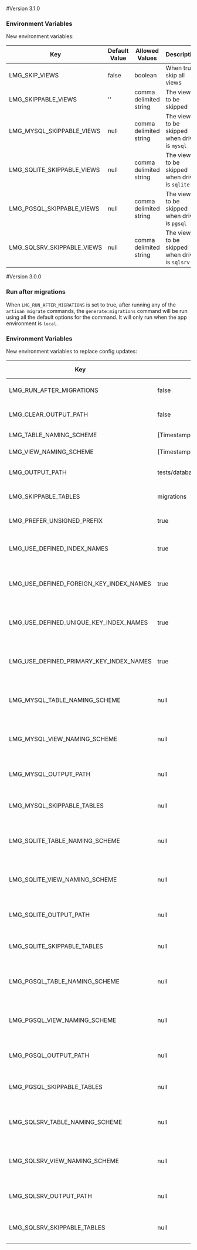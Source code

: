 #Version 3.1.0
### Environment Variables
New environment variables:

| Key | Default Value | Allowed Values | Description |
| --- | ------------- | -------------- | ----------- |
| LMG_SKIP_VIEWS | false | boolean | When true, skip all views |
| LMG_SKIPPABLE_VIEWS | '' | comma delimited string | The views to be skipped |
| LMG_MYSQL_SKIPPABLE_VIEWS | null | comma delimited string | The views to be skipped when driver is `mysql` |
| LMG_SQLITE_SKIPPABLE_VIEWS | null | comma delimited string | The views to be skipped when driver is `sqlite` |
| LMG_PGSQL_SKIPPABLE_VIEWS | null | comma delimited string | The views to be skipped when driver is `pgsql` |
| LMG_SQLSRV_SKIPPABLE_VIEWS | null | comma delimited string | The views to be skipped when driver is `sqlsrv` |

#Version 3.0.0

### Run after migrations
When `LMG_RUN_AFTER_MIGRATIONS` is set to true, after running any of the `artisan migrate` commands, the `generate:migrations` command will be run using all the default options for the command. It will only run when the app environment is `local`.

### Environment Variables
New environment variables to replace config updates:

| Key | Default Value | Allowed Values | Description |
| --- | ------------- | -------------- | ----------- |
| LMG_RUN_AFTER_MIGRATIONS | false | boolean | Whether or not the migration generator should run after migrations have completed. |
| LMG_CLEAR_OUTPUT_PATH | false | boolean | Whether or not to clear out the output path before creating new files |
| LMG_TABLE_NAMING_SCHEME | [Timestamp]_create_[TableName]_table.php | string | The string to be used to name table migration files |
| LMG_VIEW_NAMING_SCHEME | [Timestamp]_create_[ViewName]_view.php | string | The string to be used to name view migration files |
| LMG_OUTPUT_PATH | tests/database/migrations | string | The path (relative to the root of your project) to where the files will be output to |
| LMG_SKIPPABLE_TABLES | migrations | comma delimited string | The tables to be skipped |
| LMG_PREFER_UNSIGNED_PREFIX | true | boolean | When true, uses `unsigned` variant methods instead of the `->unsigned()` modifier. |
| LMG_USE_DEFINED_INDEX_NAMES | true | boolean | When true, uses index names defined by the database as the name parameter for index methods |
| LMG_USE_DEFINED_FOREIGN_KEY_INDEX_NAMES | true | boolean | When true, uses foreign key index names defined by the database as the name parameter for foreign key methods |
| LMG_USE_DEFINED_UNIQUE_KEY_INDEX_NAMES | true | boolean | When true, uses unique key index names defined by the database as the name parameter for the `unique` methods |
| LMG_USE_DEFINED_PRIMARY_KEY_INDEX_NAMES | true | boolean | When true, uses primary key index name defined by the database as the name parameter for the `primary` method |
| LMG_MYSQL_TABLE_NAMING_SCHEME | null | ?boolean | When not null, this setting will override LMG_TABLE_NAMING_SCHEME when the database driver is `mysql`. |
| LMG_MYSQL_VIEW_NAMING_SCHEME | null | ?boolean | When not null, this setting will override LMG_VIEW_NAMING_SCHEME when the database driver is `mysql`. |
| LMG_MYSQL_OUTPUT_PATH | null | ?boolean | When not null, this setting will override LMG_OUTPUT_PATH when the database driver is `mysql`. |
| LMG_MYSQL_SKIPPABLE_TABLES | null | ?boolean | When not null, this setting will override LMG_SKIPPABLE_TABLES when the database driver is `mysql`. |
| LMG_SQLITE_TABLE_NAMING_SCHEME | null | ?boolean | When not null, this setting will override LMG_TABLE_NAMING_SCHEME when the database driver is `sqlite`. |
| LMG_SQLITE_VIEW_NAMING_SCHEME | null | ?boolean | When not null, this setting will override LMG_VIEW_NAMING_SCHEME when the database driver is `sqlite`. |
| LMG_SQLITE_OUTPUT_PATH | null | ?boolean | When not null, this setting will override LMG_OUTPUT_PATH when the database driver is `sqlite`. |
| LMG_SQLITE_SKIPPABLE_TABLES | null | ?boolean | When not null, this setting will override LMG_SKIPPABLE_TABLES when the database driver is `sqlite`. |
| LMG_PGSQL_TABLE_NAMING_SCHEME | null | ?boolean | When not null, this setting will override LMG_TABLE_NAMING_SCHEME when the database driver is `pgsql`. |
| LMG_PGSQL_VIEW_NAMING_SCHEME | null | ?boolean | When not null, this setting will override LMG_VIEW_NAMING_SCHEME when the database driver is `pgsql`. |
| LMG_PGSQL_OUTPUT_PATH | null | ?boolean | When not null, this setting will override LMG_OUTPUT_PATH when the database driver is `pgsql`. |
| LMG_PGSQL_SKIPPABLE_TABLES | null | ?boolean | When not null, this setting will override LMG_SKIPPABLE_TABLES when the database driver is `pgsql`. |
| LMG_SQLSRV_TABLE_NAMING_SCHEME | null | ?boolean | When not null, this setting will override LMG_TABLE_NAMING_SCHEME when the database driver is `sqlsrc`. |
| LMG_SQLSRV_VIEW_NAMING_SCHEME | null | ?boolean | When not null, this setting will override LMG_VIEW_NAMING_SCHEME when the database driver is `sqlsrv`. |
| LMG_SQLSRV_OUTPUT_PATH | null | ?boolean | When not null, this setting will override LMG_OUTPUT_PATH when the database driver is `sqlsrv`. |
| LMG_SQLSRV_SKIPPABLE_TABLES | null | ?boolean | When not null, this setting will override LMG_SKIPPABLE_TABLES when the database driver is `sqlsrv`. |